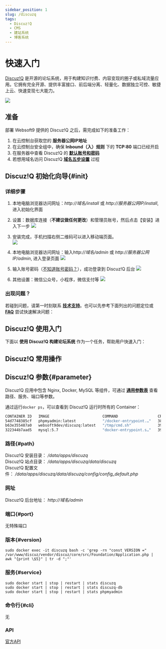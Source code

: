 ```yaml
---
sidebar_position: 1
slug: /discuzq
tags:
  - Discuz!Q
  - CMS
  - 建站系统
  - 博客系统
---
```


# 快速入门

[Discuz!Q](https://discuz.com/) 是开源的论坛系统，用于构建知识付费、内容变现的圈子或私域流量应用。它拥有完全开源、提供丰富接口、前后端分离、轻量化、数据独立可控、敏捷上云、快速变现七大能力。

![](https://libs.websoft9.com/Websoft9/DocsPicture/zh/discuzq/discuzq-guim-websoft9.webp)

## 准备

部署 Websoft9 提供的 Discuz!Q 之后，需完成如下的准备工作：

1. 在云控制台获取您的 **服务器公网IP地址** 
2. 在云控制台安全组中，确保 **Inbound（入）规则** 下的 **TCP:80** 端口已经开启
3. 在服务器中查看 Discuz!Q 的 **[默认账号和密码](./user/credentials)**  
4. 若想用域名访问  Discuz!Q **[域名五步设置](./administrator/domain_step)** 过程


## Discuz!Q  初始化向导{#init}

### 详细步骤

1. 本地电脑浏览器访问网址：*http://域名/install* 或 *http://服务器公网IP/install*, 进入初始化界面

2. 设置：数据库连接（**不建议做任何更改**）和管理员账号，然后点击【安装】进入下一步
  ![](https://libs.websoft9.com/Websoft9/DocsPicture/zh/discuz/discuzq-setting-websoft9.png)

3. 安装完成，手机扫描右侧二维码可以进入移动端页面。  
   ![](https://libs.websoft9.com/Websoft9/DocsPicture/zh/discuz/discuzq-installok-websoft9.png)

4. 本地电脑浏览器访问网址：输入*http://域名/admin* 或 *http://服务器公网IP/admin*, 进入登录页面
   ![](https://libs.websoft9.com/Websoft9/DocsPicture/zh/discuz/discuzq-admin-websoft9.png)

5. 输入账号密码（[不知道账号密码？](./user/credentials)），成功登录到 Discuz!Q 后台 
   ![](https://libs.websoft9.com/Websoft9/DocsPicture/zh/discuz/discuzq-index-websoft9.png)
    
6. 其他设置：微信公众号，小程序，微信支付等
   ![](https://libs.websoft9.com/Websoft9/DocsPicture/zh/discuz/discuzq-waychat-websoft9.png)


### 出现问题？

若碰到问题，请第一时刻联系 **[技术支持](./helpdesk)**。也可以先参考下面列出的问题定位或  **[FAQ](./faq#setup)** 尝试快速解决问题：


## Discuz!Q 使用入门

下面以 **使用 Discuz!Q 构建论坛系统** 作为一个任务，帮助用户快速入门：


## Discuz!Q 常用操作


## Discuz!Q 参数{#parameter}

Discuz!Q 应用中包含 Nginx, Docker, MySQL 等组件，可通过 **[通用参数表](./administrator/parameter)** 查看路径、服务、端口等参数。

通过运行`docker ps`，可以查看到 Discuz!Q 运行时所有的 Container：

```bash
CONTAINER ID   IMAGE                        COMMAND                  CREATED          STATUS          PORTS                                                  NAMES
54d7748385cf   phpmyadmin:latest            "/docker-entrypoint.…"   38 minutes ago   Up 38 minutes   0.0.0.0:9090->80/tcp, :::9090->80/tcp                  phpmyadmin
b63e355487a0   websoft9dev/discuzq:latest   "/tmp/cmd.sh"            39 minutes ago   Up 39 minutes   443/tcp, 0.0.0.0:9001->80/tcp, :::9001->80/tcp         discuzq
322344b7aad5   mysql:5.7                    "docker-entrypoint.s…"   39 minutes ago   Up 39 minutes   0.0.0.0:3306->3306/tcp, :::3306->3306/tcp, 33060/tcp   discuzq-db
```

### 路径{#path}

Discuz!Q 安装目录： */data/apps/discuzq*  
Discuz!Q 站点目录： */data/apps/discuzq/data/discuzq*  
Discuz!Q 配置文件： */data/apps/discuzq/data/discuzq/config/config_default.php*  
### 网址

Discuz!Q 后台地址： *http://域名/admin*  

### 端口{#port}

无特殊端口

### 版本{#version}

```
sudo docker exec -it discuzq bash -c 'grep -rn "const VERSION =" /var/www/discuz/vendor/discuz/core/src/Foundation/Application.php | awk "{print \$5}" | tr -d ";"'
```

### 服务{#service}

```shell
sudo docker start | stop | restart | stats discuzq
sudo docker start | stop | restart | stats discuzq-db
sudo docker start | stop | restart | stats phpmyadmin
```

### 命令行{#cli}

无

### API

[官方API](https://discuz.com/api-docs/v1/)